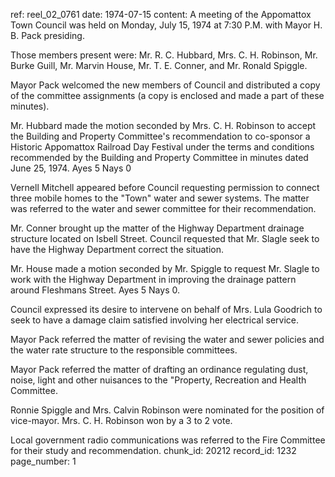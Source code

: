 ref: reel_02_0761
date: 1974-07-15
content: A meeting of the Appomattox Town Council was held on Monday, July 15, 1974 at 7:30 P.M. with Mayor H. B. Pack presiding.

Those members present were: Mr. R. C. Hubbard, Mrs. C. H. Robinson, Mr. Burke Guill, Mr. Marvin House, Mr. T. E. Conner, and Mr. Ronald Spiggle.

Mayor Pack welcomed the new members of Council and distributed a copy of the committee assignments (a copy is enclosed and made a part of these minutes).

Mr. Hubbard made the motion seconded by Mrs. C. H. Robinson to accept the Building and Property Committee's recommendation to co-sponsor a Historic Appomattox Railroad Day Festival under the terms and conditions recommended by the Building and Property Committee in minutes dated June 25, 1974. Ayes 5 Nays 0

Vernell Mitchell appeared before Council requesting permission to connect three mobile homes to the "Town" water and sewer systems. The matter was referred to the water and sewer committee for their recommendation.

Mr. Conner brought up the matter of the Highway Department drainage structure located on Isbell Street. Council requested that Mr. Slagle seek to have the Highway Department correct the situation.

Mr. House made a motion seconded by Mr. Spiggle to request Mr. Slagle to work with the Highway Department in improving the drainage pattern around Fleshmans Street. Ayes 5 Nays 0.

Council expressed its desire to intervene on behalf of Mrs. Lula Goodrich to seek to have a damage claim satisfied involving her electrical service.

Mayor Pack referred the matter of revising the water and sewer policies and the water rate structure to the responsible committees.

Mayor Pack referred the matter of drafting an ordinance regulating dust, noise, light and other nuisances to the "Property, Recreation and Health Committee.

Ronnie Spiggle and Mrs. Calvin Robinson were nominated for the position of vice-mayor. Mrs. C. H. Robinson won by a 3 to 2 vote.

Local government radio communications was referred to the Fire Committee for their study and recommendation.
chunk_id: 20212
record_id: 1232
page_number: 1

